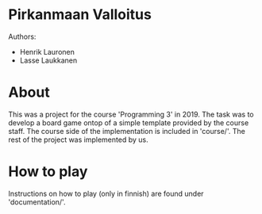 # Pirkanmaan Valloitus
Authors: 
  - Henrik Lauronen
  - Lasse Laukkanen

# About
This was a project for the course 'Programming 3' in 2019. The task was to develop a board game ontop of a simple template provided by the course staff. The course side of the implementation is included in 'course/'. The rest of the project was implemented by us. 

# How to play
Instructions on how to play (only in finnish) are found under 'documentation/'.
